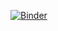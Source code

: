 [![Binder](https://mybinder.org/badge_logo.svg)](https://mybinder.org/v2/gh/EricUC/workshop-IntroDataVisualization/master)
